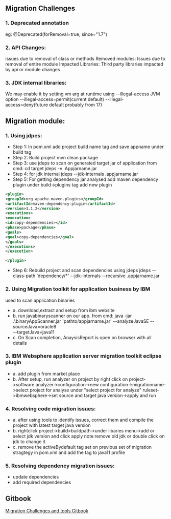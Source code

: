 ## Migration Challenges

### 1. Deprecated annotation
eg: @Deprecated(forRemoval=true, since="1.7")

### 2. API Changes:
issues due to removal of class or methods
Removed modules:
Issues due to removal of entire module
Impacted Libraries:
Third party libraries impacted by api or module changes

### 3. JDK internal libraries:
We may enable it by setting vm arg at runtime using --illegal-access JVM option
--illegal-access=permit(current default)
--illegal-access=deny(future default probably from 17)

## Migration module:
### 1. Using jdpes: 
- Step 1: In pom.xml add project build name tag and save
<finalName> appname</finalName> under build tag
- Step 2: Build project
mvn clean package
- Step 3: use jdeps to scan on generated target jar of application
from cmd:
cd target
jdeps -v .Appjarname.jar
- Step 4: for jdk internal
jdeps --jdk-internals .appjarname.jar
- Step 5: For getting dependency jar analysed
add maven dependency plugin under build->plugins tag
add new plugin
``` xml
<plugin>
<groupId>org.apache.maven.plugins</groupId>
<artifactId>maven-dependency-plugin</artifactId>
<version>3.1.2</version>
<executions>
<execution>
<id>copy-dependencies></id>
<phase>package</phase>
<goals>
<goal>copy-dependencies</goal>
</goals>
</executions>
</execution>

</plugin>
```
- Step 6: Rebuild project and scan dependencies using jdeps
jdeps --class-path 'dependency/*' --jdk-internals --recursive .appjarname.jar


### 2. Using Migration toolkit for application business by IBM
used to scan application binaries
- a. download,extract and setup from ibm website
- b. run javabinaryscanner on our app.
	from cmd:
	java -jar .\binaryAppScanner.jar 'pathto/appjarname.jar'  --analyzeJavaSE --sourceJava=oracle8  
--targetJava=java11
- c. On Scan completion, AnaysisReport is open on browser with all details

### 3. IBM Websphere application server migration toolkit eclipse plugin
- a. add plugin from market place
- b. After setup, run analyzer on project by right click on project->software analyzer->configuration->new configuration->migrationname->select project for analyse under "select project for analyze"
ruleset->ibmwebsphere->set source and target java version->apply and run

### 4. Resolving code migration issues:
- a. after using tools to identify issues, correct them and compile the project with latest target java version
- b. rightclick project->build>buildpath->under libaries menu->add or select jdk version and click apply
note:remove old jdk or double click on jdk to change it
- c. remove the activeBydefault tag set on previous set of migration stragtegy in pom.xml and add the tag to java11 profile

### 5. Resolving dependency migration issues:
- update dependencies
- add required dependencies

## Gitbook
[Migration Challenges and tools Gitbook](https://akshay-gitbook.gitbook.io/migration-strategy/)
